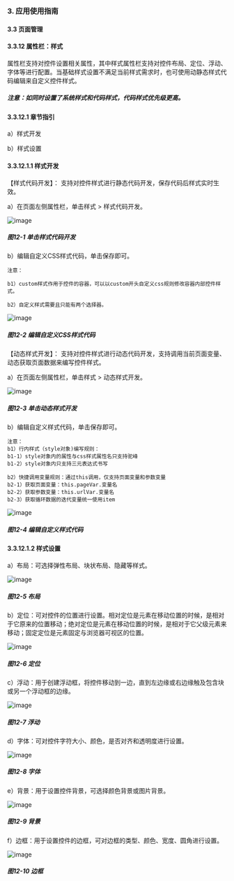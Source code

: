 ### 3. 应用使用指南

#### 3.3 页面管理

#### 3.3.12 属性栏：样式

属性栏支持对控件设置相关属性，其中样式属性栏支持对控件布局、定位、浮动、字体等进行配置。当基础样式设置不满足当前样式需求时，也可使用动静态样式代码编辑来自定义控件样式。

##### 注意：如同时设置了系统样式和代码样式，代码样式优先级更高。

#### 3.3.12.1 章节指引

a）样式开发

b）样式设置

#### 3.3.12.1.1 样式开发

【样式代码开发】： 支持对控件样式进行静态代码开发，保存代码后样式实时生效。

a）在页面左侧属性栏，单击样式 > 样式代码开发。

![image](https://user-images.githubusercontent.com/79617492/215442664-fa5b17c3-8581-4e44-8e75-3afe9996c442.png)

##### 图12-1 单击样式代码开发

b）编辑自定义CSS样式代码，单击保存即可。

```
注意：

b1）custom样式作用于控件的容器，可以以custom开头自定义css规则修改容器内部控件样式。

b2）自定义样式需要且只能有两个选择器。

```

![image](https://user-images.githubusercontent.com/79617492/215442761-d763d5b6-4c3d-447d-95d6-4afbef19aa16.png)

##### 图12-2 编辑自定义CSS样式代码

【动态样式开发】： 支持对控件样式进行动态代码开发，支持调用当前页面变量、动态获取页面数据来编写控件样式。

a）在页面左侧属性栏，单击样式 > 动态样式开发。

![image](https://user-images.githubusercontent.com/79617492/215442790-eef2c310-adea-4ac4-a8a3-db18aeaaf621.png)

##### 图12-3 单击动态样式开发

b）编辑自定义样式代码，单击保存即可。

```
注意：
b1）行内样式（style对象)编写规则：
b1-1）style对象内的属性与css样式属性名只支持驼峰
b1-2）style对象内只支持三元表达式书写

b2）快捷调用变量规则：通过this调用，仅支持页面变量和参数变量
b2-1）获取页面变量：this.pageVar.变量名
b2-2）获取参数变量：this.urlVar.变量名
b2-3）获取循环数据的迭代变量统一使用item
```

![image](https://user-images.githubusercontent.com/79617492/215442935-d7e90607-7c44-489f-b624-f4a663248c6e.png)

##### 图12-4 编辑自定义样式代码

#### 3.3.12.1.2 样式设置

a）布局：可选择弹性布局、块状布局、隐藏等样式。

![image](https://user-images.githubusercontent.com/79617492/215442961-da56831e-5be3-4eee-8ba3-14d7ed68781d.png)

##### 图12-5 布局

b）定位：可对控件的位置进行设置。相对定位是元素在移动位置的时候，是相对于它原来的位置移动；绝对定位是元素在移动位置的时候，是相对于它父级元素来移动；固定定位是元素固定与浏览器可视区的位置。

![image](https://user-images.githubusercontent.com/79617492/215442995-33b6614f-651c-4fda-8f6d-da89828ac4f2.png)

##### 图12-6 定位

c）浮动：用于创建浮动框，将控件移动到一边，直到左边缘或右边缘触及包含块或另一个浮动框的边缘。

![image](https://user-images.githubusercontent.com/79617492/215443196-215e4f1b-2c29-4cd3-84c6-42f8ca8d702c.png)

##### 图12-7 浮动

d）字体：可对控件字符大小、颜色，是否对齐和透明度进行设置。

![image](https://user-images.githubusercontent.com/79617492/215443224-ef13c67d-eaab-443a-ab30-9fc464160348.png)

##### 图12-8 字体

e）背景：用于设置控件背景，可选择颜色背景或图片背景。

![image](https://user-images.githubusercontent.com/79617492/215443452-c089d44d-e099-43c1-817b-f50b0474634e.png)

##### 图12-9 背景

f）边框：用于设置控件的边框，可对边框的类型、颜色、宽度、圆角进行设置。

![image](https://user-images.githubusercontent.com/79617492/215443565-ee08e727-51c8-4dcc-9edc-e9dcd28c185c.png)

##### 图12-10 边框
